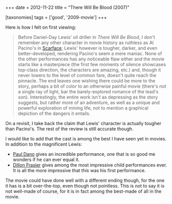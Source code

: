 +++
date = 2012-11-22
title = "There Will Be Blood (2007)"

[taxonomies]
tags = ['good', '2009-movie']
+++

Here is how I felt on first viewing:

> Before Daniel-Day Lewis\' oil driller in *There Will Be Blood*, I
> don\'t remember any other character in movie history as ruthless as Al
> Pacino\'s in [Scarface]; Lewis\' however is tougher, darker, and even
> better-developed, rendering Pacino\'s seem a mere maniac. None of the
> other performances has any noticeable flaw either and the movie starts
> like a masterpiece (the first few moments of silence showcases
> top-class direction, the characters are amazing, etc.) and, though it
> never lowers to the level of common fare, doesn\'t quite reach the
> pinnacle. The end leaves one wishing there could be more to the story,
> perhaps a bit of color to an otherwise painful movie (there\'s not a
> single ray of light, bar the barely-explored romance of the lead\'s
> son). Interestingly, the entire work isn\'t as depressing as the story
> suggests, but rather more of an adventure, as well as a unique and
> powerful exploration of mining life, not to mention a graphical
> depiction of the dangers it entails.

On a revisit, I take back the claim that Lewis\' character is actually
tougher than Pacino\'s. The rest of the review is still accurate though.

I would like to add that the cast is among the best I have seen yet in
movies. In addition to the magnificent Lewis:

-   [Paul Dano] gives an incredible performance, one that is so good me
    wonders if he can ever equal it.
-   [Dillon Frasier] gives among the most impressive child performances
    ever. It is all the more impressive that this was his first
    performance.

The movie could have done well with a different ending though, for the
one it has is a bit over-the-top, even though not pointless. This is not
to say it is not well-made of course, for it is in fact among the
best-made of all in the movie.

  [Scarface]: http://movies.tshepang.net/recent-movies-2007-11-05
  [Paul Dano]: http://en.wikipedia.org/wiki/Paul_Dano
  [Dillon Frasier]: http://en.wikipedia.org/wiki/Dillon_Freasier
